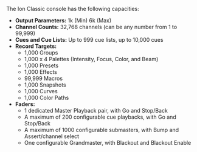 The Ion Classic console has the following capacities:

- **Output Parameters:** 1k (Min) 6k (Max)
- **Channel Counts:** 32,768 channels (can be any number from 1 to 99,999)
- **Cues and Cue Lists:** Up to 999 cue lists, up to 10,000 cues
- **Record Targets:**
    - 1,000 Groups
    - 1,000 x 4 Palettes (Intensity, Focus, Color, and Beam)
    - 1,000 Presets
    - 1,000 Effects
    - 99,999 Macros
    - 1,000 Snapshots
    - 1,000 Curves
    - 1,000 Color Paths
- **Faders:**
    - 1 dedicated Master Playback pair, with Go and Stop/Back
    - A maximum of 200 configurable cue playbacks, with Go and Stop/Back
    - A maximum of 1000 configurable submasters, with Bump and Assert/channel select
    - One configurable Grandmaster, with Blackout and Blackout Enable